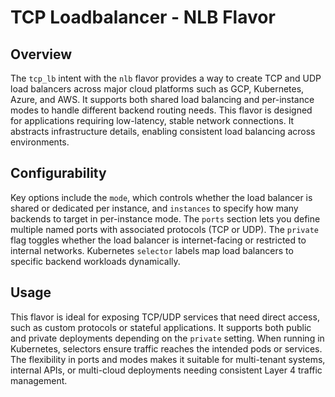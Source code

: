# TCP Loadbalancer - NLB Flavor

## Overview

The `tcp_lb` intent with the `nlb` flavor provides a way to create TCP and UDP load balancers across major cloud platforms such as GCP, Kubernetes, Azure, and AWS. It supports both shared load balancing and per-instance modes to handle different backend routing needs. This flavor is designed for applications requiring low-latency, stable network connections. It abstracts infrastructure details, enabling consistent load balancing across environments.

## Configurability

Key options include the `mode`, which controls whether the load balancer is shared or dedicated per instance, and `instances` to specify how many backends to target in per-instance mode. The `ports` section lets you define multiple named ports with associated protocols (TCP or UDP). The `private` flag toggles whether the load balancer is internet-facing or restricted to internal networks. Kubernetes `selector` labels map load balancers to specific backend workloads dynamically.

## Usage

This flavor is ideal for exposing TCP/UDP services that need direct access, such as custom protocols or stateful applications. It supports both public and private deployments depending on the `private` setting. When running in Kubernetes, selectors ensure traffic reaches the intended pods or services. The flexibility in ports and modes makes it suitable for multi-tenant systems, internal APIs, or multi-cloud deployments needing consistent Layer 4 traffic management.

